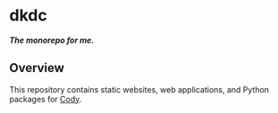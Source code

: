 # dkdc

***The monorepo for me.***

## Overview

This repository contains static websites, web applications, and Python packages for [Cody](https://dkdc.dev/about).

